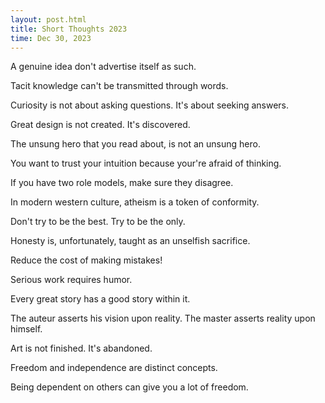 ```yaml
---
layout: post.html
title: Short Thoughts 2023
time: Dec 30, 2023
---
```


<div class="short-thoughts">

A genuine idea don't advertise itself as such.

Tacit knowledge can't be transmitted through words.

Curiosity is not about asking questions. It's about seeking answers.

Great design is not created. It's discovered.

The unsung hero that you read about, is not an unsung hero.

You want to trust your intuition because your're afraid of thinking.

If you have two role models, make sure they disagree.

In modern western culture, atheism is a token of conformity.

Don't try to be the best. Try to be the only.

Honesty is, unfortunately, taught as an unselfish sacrifice.

Reduce the cost of making mistakes!

Serious work requires humor.

Every great story has a good story within it.

The auteur asserts his vision upon reality. The master asserts reality upon himself.

Art is not finished. It's abandoned.

Freedom and independence are distinct concepts.

Being dependent on others can give you a lot of freedom.

</div>

